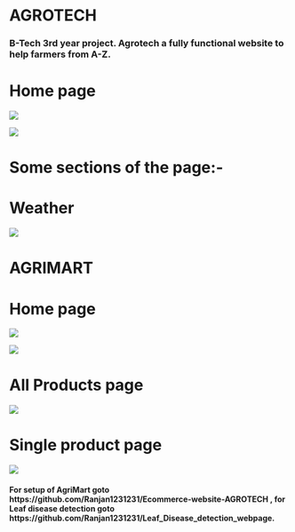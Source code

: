 # AGROTECH
<h3>B-Tech 3rd year project. Agrotech a fully functional website to help farmers from A-Z.</h3>
<h1><b>Home page</b></h1>

<img src="https://github.com/Ranjan1231231/AGRO-TECH/assets/89583677/7252807b-eddc-4c50-ad73-7b694fc48f15"><br>

<img src="https://github.com/Ranjan1231231/AGRO-TECH/assets/89583677/787a9b8b-b9ae-43e5-b728-2abca4e93ad1">


<h1 ><b>Some sections of the page:- </b></h1>
<h1 ><b>Weather</b></h1>

<img src="https://github.com/Ranjan1231231/AGRO-TECH/assets/89583677/d47fc0e6-e6d8-4fc9-b8d0-4720dcc1e572">

<h1 ><b>AGRIMART</b></h1>

<h1><b>Home page</b></h1>

<img src="https://github.com/Ranjan1231231/Ecommerce-website-AGROTECH-/assets/89583677/27a3611d-0880-4117-a8d9-99335399fcc1"><br>

<img src="https://github.com/Ranjan1231231/Ecommerce-website-AGROTECH-/assets/89583677/9a1a2b05-d5d0-4c17-b0ce-7caaa3fa6b7c">


<h1><b>All Products page</b></h1>
<img src="https://github.com/Ranjan1231231/Ecommerce-website-AGROTECH-/assets/89583677/9d9fac6c-9f21-4c8a-b0a8-3bc7dadf88d0">

<h1><b>Single product page</b></h1>
<img src="https://github.com/Ranjan1231231/Ecommerce-website-AGROTECH-/assets/89583677/7db6e1c1-e56c-43af-8cb5-a255c7062cab">

<h4><b>For setup of AgriMart goto https://github.com/Ranjan1231231/Ecommerce-website-AGROTECH , for Leaf disease detection goto https://github.com/Ranjan1231231/Leaf_Disease_detection_webpage.</b></h4>
